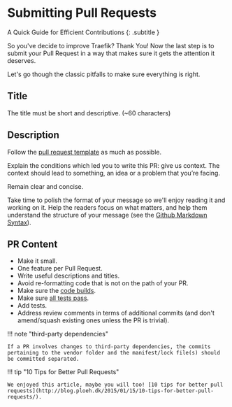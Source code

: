 # Submitting Pull Requests

A Quick Guide for Efficient Contributions
{: .subtitle }

So you've decide to improve Traefik? 
Thank You! 
Now the last step is to submit your Pull Request in a way that makes sure it gets the attention it deserves.

Let's go though the classic pitfalls to make sure everything is right. 

## Title

The title must be short and descriptive. (~60 characters)

## Description

Follow the [pull request template](https://github.com/containous/traefik/blob/master/.github/PULL_REQUEST_TEMPLATE.md) as much as possible.

Explain the conditions which led you to write this PR: give us context.
The context should lead to something, an idea or a problem that you’re facing.

Remain clear and concise.

Take time to polish the format of your message so we'll enjoy reading it and working on it.
Help the readers focus on what matters, and help them understand the structure of your message (see the [Github Markdown Syntax](https://help.github.com/articles/github-flavored-markdown)).

## PR Content

- Make it small.
- One feature per Pull Request.
- Write useful descriptions and titles.
- Avoid re-formatting code that is not on the path of your PR.
- Make sure the [code builds](building-testing.md).
- Make sure [all tests pass](building-testing.md).
- Add tests.
- Address review comments in terms of additional commits (and don't amend/squash existing ones unless the PR is trivial).

!!! note "third-party dependencies"

    If a PR involves changes to third-party dependencies, the commits pertaining to the vendor folder and the manifest/lock file(s) should be committed separated.

!!! tip "10 Tips for Better Pull Requests"

    We enjoyed this article, maybe you will too! [10 tips for better pull requests](http://blog.ploeh.dk/2015/01/15/10-tips-for-better-pull-requests/).
